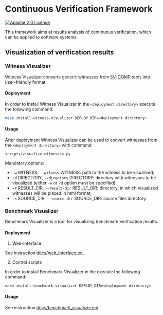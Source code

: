 # Continuous Verification Framework

[![Apache 2.0 License](https://img.shields.io/badge/license-Apache--2-brightgreen.svg)](https://www.apache.org/licenses/LICENSE-2.0)

This framework aims at results analysis of continuous verification, which can be applied to software systems.

## Visualization of verification results

### Witness Visualizer

Witness Visualizer converts generic witnesses from [SV-COMP](https://sv-comp.sosy-lab.org) tools into user-friendly format.

#### Deployment

In order to install Witness Visualizer in the `<deployment directory>` execute the following command:

```bash
make install-witness-visualizer DEPLOY_DIR=<deployment directory>
```

#### Usage

After deployment Witness Visualizer can be used to convert witnesses from the `<deployment directory>` with command:

```
scripts/visualize_witnesses.py
```

Mandatory options:
* `-w` WITNESS, `--witness` WITNESS: path to the witness to be visualized;
* `-d` DIRECTORY, `--directory` DIRECTORY: directory with witnesses to be visualized (either `-w` or `-d` option must be specified);
* `-r` RESULT_DIR, `--result-dir` RESULT_DIR: directory, in which visualized witnesses will be placed in html format;
* `-s` SOURCE_DIR, `--source-dir` SOURCE_DIR: source files directory.

### Benchmark Visualizer

Benchmark Visualizer is a tool for visualizing benchmark verification results.

#### Deployment

1. Web-interface 

See instruction [docs/web_interface.txt](docs/web_interface.txt).

2. Control scripts

In order to install Benchmark Visualizer in the <deployment directory> execute the following command:

```shell
make install-benchmark-visualizer DEPLOY_DIR=<deployment directory>
```

#### Usage

See instruction [docs/benchmark_visualizer.md](docs/benchmark_visualizer.md).
